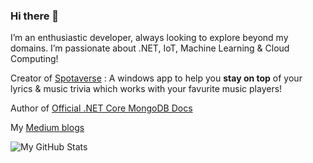 ### Hi there 👋

I’m an enthusiastic developer, always looking to explore beyond my domains. I’m passionate
about .NET, IoT, Machine Learning & Cloud Computing!

Creator of [Spotaverse](https://www.microsoft.com/store/productId/9P0SV62435TW) : A windows app to help you **stay on top** of your lyrics & music trivia which works with your favurite music players!

Author of [Official .NET Core MongoDB Docs](https://docs.microsoft.com/en-us/aspnet/core/tutorials/first-mongo-app?view=aspnetcore-3.1&tabs=visual-studio)

My [Medium blogs](https://medium.com/@K2Prk)

![My GitHub Stats](https://github-readme-stats.vercel.app/api?username=prkhandelwal&show_icons=true_color=fff&icon_color=037AFE&text_color=000000&bg_color=ffffff)

<!--
**prkhandelwal/prkhandelwal** is a ✨ _special_ ✨ repository because its `README.md` (this file) appears on your GitHub profile.

Here are some ideas to get you started:

- 🔭 I’m currently working on ...
- 🌱 I’m currently learning ...
- 👯 I’m looking to collaborate on ...
- 🤔 I’m looking for help with ...
- 💬 Ask me about ...
- 📫 How to reach me: ...
- 😄 Pronouns: ...
- ⚡ Fun fact: ...
-->
